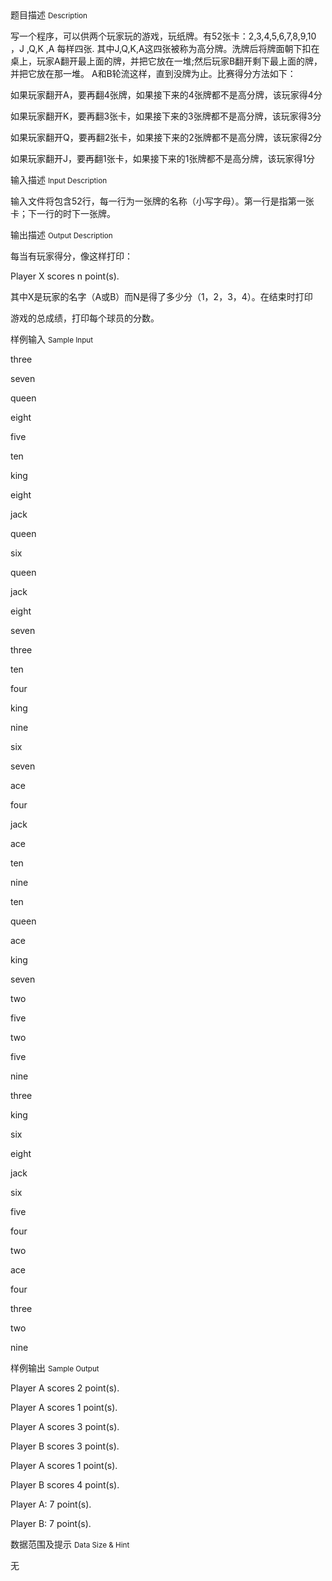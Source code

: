 <div class="panel panel-default">
<div class="area-title">
<span>
题目描述
<small>Description</small>
</span></div>
<div class="panel-body">

<p style="">写一个程序，可以供两个玩家玩的游戏，玩纸牌。有52张卡：2,3,4,5,6,7,8,9,10 ，J ,Q,K ,A 每样四张. 其中J,Q,K,A这四张被称为高分牌。洗牌后将牌面朝下扣在桌上，玩家A翻开最上面的牌，并把它放在一堆;然后玩家B翻开剩下最上面的牌，并把它放在那一堆。 A和B轮流这样，直到没牌为止。比赛得分方法如下：</p><p style="">如果玩家翻开A，要再翻4张牌，如果接下来的4张牌都不是高分牌，该玩家得4分</p><p style="">如果玩家翻开K，要再翻3张卡，如果接下来的3张牌都不是高分牌，该玩家得3分</p><p style="">如果玩家翻开Q，要再翻2张卡，如果接下来的2张牌都不是高分牌，该玩家得2分</p><p style="">如果玩家翻开J，要再翻1张卡，如果接下来的1张牌都不是高分牌，该玩家得1分</p>

</div>
</div>

<div class="panel panel-default">
<div class="area-title">
<span>
输入描述
<small>Input Description</small>
</span></div>
<div class="panel-body">
<p>输入文件将包含52行，每一行为一张牌的名称（小写字母）。第一行是指第一张卡；下一行的时下一张牌。</p>

</div>
</div>
<div  class="panel panel-default">
<div class="area-title">
<span>
输出描述
<small>Output Description</small>
</span></div>
<div class="panel-body">

<p style="text-align:left;">每当有玩家得分，像这样打印：</p><p style="text-align:left;">Player X scores n point(s).</p><p>其中X是玩家的名字（A或B）而N是得了多少分（1，2，3，4）。在结束时打印</p><p>游戏的总成绩，打印每个球员的分数。</p>

</div>
</div>


<div class="panel panel-default">
<div class="area-title">
<span>
样例输入
<small>Sample Input</small>
</span></div>
<div class="panel-body">
<p style="">three</p><p style="">seven</p><p style="">queen</p><p style="">eight</p><p style="">five</p><p style="">ten</p><p style="">king</p><p style="">eight</p><p style="">jack</p><p style="">queen</p><p style="">six</p><p style="">queen</p><p style="">jack</p><p style="">eight</p><p style="">seven</p><p style="">three</p><p style="">ten</p><p style="">four</p><p style="">king</p><p style="">nine</p><p style="">six</p><p style="">seven</p><p style="">ace</p><p style="">four</p><p style="">jack</p><p style="">ace</p><p style="">ten</p><p style="">nine</p><p style="">ten</p><p style="">queen</p><p style="">ace</p><p style="">king</p><p style="">seven</p><p style="">two</p><p style="">five</p><p style="">two</p><p style="">five</p><p style="">nine</p><p style="">three</p><p style="">king</p><p style="">six</p><p style="">eight</p><p style="">jack</p><p style="">six</p><p style="">five</p><p style="">four</p><p style="">two</p><p style="">ace</p><p style="">four</p><p style="">three</p><p style="">two</p><p style="">nine</p>

</div>
</div>

<div class="panel panel-default">
<div class="area-title">
<span>
样例输出
<small>Sample Output</small>
</span></div>
<div class="panel-body">
<p style="">Player A scores 2 point(s).</p><p style="">Player A scores 1 point(s).</p><p style="">Player A scores 3 point(s).</p><p style="">Player B scores 3 point(s).</p><p style="">Player A scores 1 point(s).</p><p style="">Player B scores 4 point(s).</p><p style="">Player A: 7 point(s).</p><p>Player B: 7 point(s).</p>

</div>
</div>

<div class="panel panel-default">
<div class="area-title">
<span>
数据范围及提示
<small>Data Size & Hint</small>
</span></div>
<div class="panel-body">
<p>无</p>
</div>
</div>